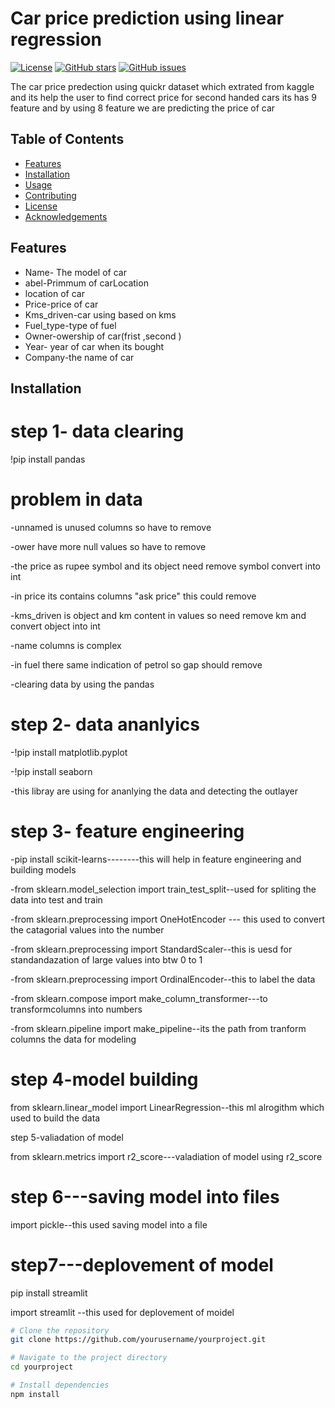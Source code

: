 # Car price prediction using linear regression

[![License](https://img.shields.io/badge/license-MIT-blue.svg)](LICENSE)
[![GitHub stars](https://img.shields.io/github/stars/yourusername/yourproject.svg)](https://github.com/yourusername/yourproject/stargazers)
[![GitHub issues](https://img.shields.io/github/issues/yourusername/yourproject.svg)](https://github.com/yourusername/yourproject/issues)

The car price predection using quickr dataset which extrated from kaggle and its help the user to find correct price for second handed cars
its has 9 feature and by using 8 feature we are predicting the price of car 

## Table of Contents
- [Features](#features)
- [Installation](#installation)
- [Usage](#usage)
- [Contributing](#contributing)
- [License](#license)
- [Acknowledgements](#acknowledgements)

## Features

- Name- The model of car
- abel-Primmum of carLocation
- location of car
- Price-price of car
- Kms_driven-car using based on kms
- Fuel_type-type of fuel
- Owner-owership of car(frist ,second )
- Year- year of car when its bought
- Company-the name of car

## Installation
# step 1- data clearing


!pip install pandas
# problem in data 
-unnamed is unused columns so have to remove


-ower have more null values so have to remove


-the price as rupee symbol and its object need remove symbol convert into int


-in price its contains columns  "ask price" this could remove 


-kms_driven is  object and km content in values so need remove km and convert object into int


-name columns is complex


-in fuel there same indication of petrol so gap should remove


-clearing data by using the pandas

# step 2- data ananlyics


-!pip install matplotlib.pyplot


-!pip install seaborn

 
-this libray are using for ananlying the data and detecting the outlayer


# step 3- feature engineering


-pip install scikit-learns--------this will help in feature engineering and building models


-from sklearn.model_selection import train_test_split--used for spliting the data into test and train


-from sklearn.preprocessing import OneHotEncoder --- this used to convert the catagorial values into the number


-from sklearn.preprocessing import StandardScaler--this is uesd for standandazation of large values into btw 0 to 1


-from sklearn.preprocessing import OrdinalEncoder--this to label the data


-from sklearn.compose import make_column_transformer---to transformcolumns into numbers


-from sklearn.pipeline import make_pipeline--its the path from tranform  columns the data for modeling



# step 4-model building


from sklearn.linear_model import LinearRegression--this ml alrogithm which used to build the data

step 5-valiadation of model


from sklearn.metrics import r2_score---valadiation of model using r2_score 

# step 6---saving model into files


import pickle--this used saving model into a file 


# step7---deplovement of model


pip install streamlit 


import streamlit --this used for deplovement of moidel

```bash
# Clone the repository
git clone https://github.com/yourusername/yourproject.git

# Navigate to the project directory
cd yourproject

# Install dependencies
npm install



